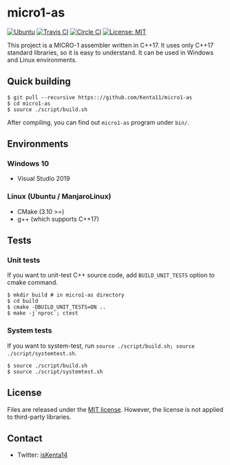 # micro1-as

[![Ubuntu](https://github.com/Kenta11/micro1-as/workflows/Ubuntu/badge.svg)](https://github.com/Kenta11/micro1-as)
[![Travis CI](https://travis-ci.org/Kenta11/micro1-as.svg?branch=master)](https://travis-ci.org/Kenta11/micro1-as)
[![Circle CI](https://circleci.com/gh/Kenta11/micro1-as.svg?style=svg)](https://circleci.com/gh/Kenta11/micro1-as)
[![License: MIT](https://img.shields.io/badge/License-MIT-blue.svg)](https://opensource.org/licenses/MIT)

This project is a MICRO-1 assembler written in C++17. It uses only C++17 standard libraries, so it is easy to understand. It can be used in Windows and Linux environments.

## Quick building

```
$ git pull --recursive https:://github.com/Kenta11/micro1-as
$ cd micro1-as
$ source ./script/build.sh
```

After compiling, you can find out `micro1-as` program under `bin/`.

## Environments

### Windows 10

- Visual Studio 2019

### Linux (Ubuntu / ManjaroLinux)

- CMake (3.10 >=)
- g++ (which supports C++17)

## Tests

### Unit tests

If you want to unit-test C++ source code, add `BUILD_UNIT_TESTS` option to cmake command.

```
$ mkdir build # in micro1-as directory
$ cd build
$ cmake -DBUILD_UNIT_TESTS=ON ..
$ make -j`nproc`; ctest
```

### System tests

If you want to system-test, run `source ./script/build.sh; source ./script/systemtest.sh`.

```
$ source ./script/build.sh
$ source ./script/systemtest.sh
```

## License

Files are released under the [MIT license](LICENSE). However, the license is not applied to third-party libraries.

## Contact

- Twitter: [isKenta14](https://twitter.com/isKenta14)
